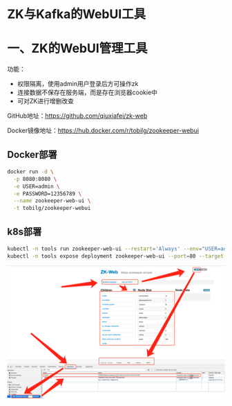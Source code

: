 # ZK与Kafka的WebUI工具

# 一、ZK的WebUI管理工具

功能：

- 权限隔离，使用admin用户登录后方可操作zk
- 连接数据不保存在服务端，而是存在浏览器cookie中
- 可对ZK进行增删改查

GitHub地址：https://github.com/qiuxiafei/zk-web

Docker镜像地址：https://hub.docker.com/r/tobilg/zookeeper-webui

## Docker部署

```bash
docker run -d \
  -p 8080:8080 \
  -e USER=admin \
  -e PASSWORD=12356789 \
  --name zookeeper-web-ui \
  -t tobilg/zookeeper-webui
```

## k8s部署

```bash
kubectl -n tools run zookeeper-web-ui --restart='Always' --env="USER=admin" --env="PASSWORD=12356789" --image tobilg/zookeeper-webui
kubectl -n tools expose deployment zookeeper-web-ui --port=80 --target-port=8080
```

![](../assets/zk-kafka-webui-1.png)

